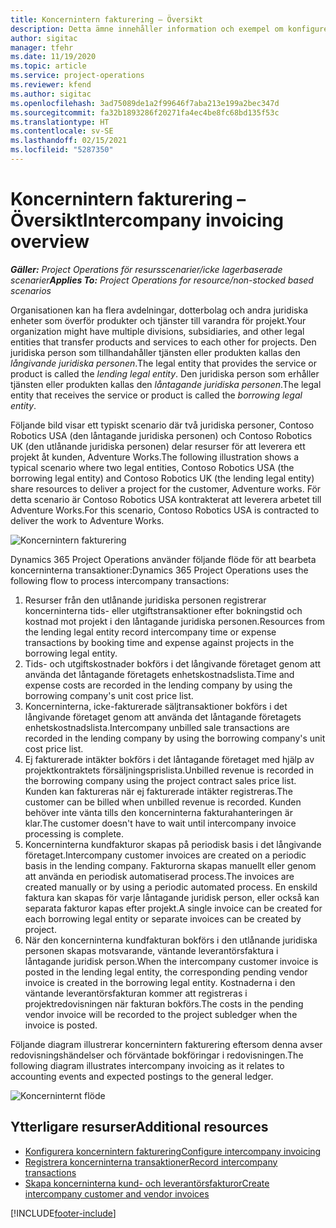 ```yaml
---
title: Koncernintern fakturering – Översikt
description: Detta ämne innehåller information och exempel om konfigurering av koncernintern fakturering av projekt.
author: sigitac
manager: tfehr
ms.date: 11/19/2020
ms.topic: article
ms.service: project-operations
ms.reviewer: kfend
ms.author: sigitac
ms.openlocfilehash: 3ad75089de1a2f99646f7aba213e199a2bec347d
ms.sourcegitcommit: fa32b1893286f20271fa4ec4be8fc68bd135f53c
ms.translationtype: HT
ms.contentlocale: sv-SE
ms.lasthandoff: 02/15/2021
ms.locfileid: "5287350"
---
```

# <a name="intercompany-invoicing-overview"></a><span data-ttu-id="dc0a8-103">Koncernintern fakturering – Översikt</span><span class="sxs-lookup"><span data-stu-id="dc0a8-103">Intercompany invoicing overview</span></span>

<span data-ttu-id="dc0a8-104">_**Gäller:** Project Operations för resursscenarier/icke lagerbaserade scenarier_</span><span class="sxs-lookup"><span data-stu-id="dc0a8-104">_**Applies To:** Project Operations for resource/non-stocked based scenarios_</span></span>

<span data-ttu-id="dc0a8-105">Organisationen kan ha flera avdelningar, dotterbolag och andra juridiska enheter som överför produkter och tjänster till varandra för projekt.</span><span class="sxs-lookup"><span data-stu-id="dc0a8-105">Your organization might have multiple divisions, subsidiaries, and other legal entities that transfer products and services to each other for projects.</span></span> <span data-ttu-id="dc0a8-106">Den juridiska person som tillhandahåller tjänsten eller produkten kallas den *långivande juridiska personen*.</span><span class="sxs-lookup"><span data-stu-id="dc0a8-106">The legal entity that provides the service or product is called the *lending legal entity*.</span></span> <span data-ttu-id="dc0a8-107">Den juridiska person som erhåller tjänsten eller produkten kallas den *låntagande juridiska personen*.</span><span class="sxs-lookup"><span data-stu-id="dc0a8-107">The legal entity that receives the service or product is called the *borrowing legal entity*.</span></span>

<span data-ttu-id="dc0a8-108">Följande bild visar ett typiskt scenario där två juridiska personer, Contoso Robotics USA (den låntagande juridiska personen) och Contoso Robotics UK (den utlånande juridiska personen) delar resurser för att leverera ett projekt åt kunden, Adventure Works.</span><span class="sxs-lookup"><span data-stu-id="dc0a8-108">The following illustration shows a typical scenario where two legal entities, Contoso Robotics USA (the borrowing legal entity) and Contoso Robotics UK (the lending legal entity) share resources to deliver a project for the customer, Adventure works.</span></span> <span data-ttu-id="dc0a8-109">För detta scenario är Contoso Robotics USA kontrakterat att leverera arbetet till Adventure Works.</span><span class="sxs-lookup"><span data-stu-id="dc0a8-109">For this scenario, Contoso Robotics USA is contracted to deliver the work to Adventure Works.</span></span>

![Koncernintern fakturering](./media/IntercompanyScenario.png) 

<span data-ttu-id="dc0a8-111">Dynamics 365 Project Operations använder följande flöde för att bearbeta koncerninterna transaktioner:</span><span class="sxs-lookup"><span data-stu-id="dc0a8-111">Dynamics 365 Project Operations uses the following flow to process intercompany transactions:</span></span>

1. <span data-ttu-id="dc0a8-112">Resurser från den utlånande juridiska personen registrerar koncerninterna tids- eller utgiftstransaktioner efter bokningstid och kostnad mot projekt i den låntagande juridiska personen.</span><span class="sxs-lookup"><span data-stu-id="dc0a8-112">Resources from the lending legal entity record intercompany time or expense transactions by booking time and expense against projects in the borrowing legal entity.</span></span>
2. <span data-ttu-id="dc0a8-113">Tids- och utgiftskostnader bokförs i det långivande företaget genom att använda det låntagande företagets enhetskostnadslista.</span><span class="sxs-lookup"><span data-stu-id="dc0a8-113">Time and expense costs are recorded in the lending company by using the borrowing company's unit cost price list.</span></span>
3. <span data-ttu-id="dc0a8-114">Koncerninterna, icke-fakturerade säljtransaktioner bokförs i det långivande företaget genom att använda det låntagande företagets enhetskostnadslista.</span><span class="sxs-lookup"><span data-stu-id="dc0a8-114">Intercompany unbilled sale transactions are recorded in the lending company by using the borrowing company's unit cost price list.</span></span>
4. <span data-ttu-id="dc0a8-115">Ej fakturerade intäkter bokförs i det låntagande företaget med hjälp av projektkontraktets försäljningsprislista.</span><span class="sxs-lookup"><span data-stu-id="dc0a8-115">Unbilled revenue is recorded in the borrowing company using the project contract sales price list.</span></span> <span data-ttu-id="dc0a8-116">Kunden kan faktureras när ej fakturerade intäkter registreras.</span><span class="sxs-lookup"><span data-stu-id="dc0a8-116">The customer can be billed when unbilled revenue is recorded.</span></span> <span data-ttu-id="dc0a8-117">Kunden behöver inte vänta tills den koncerninterna fakturahanteringen är klar.</span><span class="sxs-lookup"><span data-stu-id="dc0a8-117">The customer doesn't have to wait until intercompany invoice processing is complete.</span></span>
5. <span data-ttu-id="dc0a8-118">Koncerninterna kundfakturor skapas på periodisk basis i det långivande företaget.</span><span class="sxs-lookup"><span data-stu-id="dc0a8-118">Intercompany customer invoices are created on a periodic basis in the lending company.</span></span> <span data-ttu-id="dc0a8-119">Fakturorna skapas manuellt eller genom att använda en periodisk automatiserad process.</span><span class="sxs-lookup"><span data-stu-id="dc0a8-119">The invoices are created manually or by using a periodic automated process.</span></span> <span data-ttu-id="dc0a8-120">En enskild faktura kan skapas för varje låntagande juridisk person, eller också kan separata fakturor kapas efter projekt.</span><span class="sxs-lookup"><span data-stu-id="dc0a8-120">A single invoice can be created for each borrowing legal entity or separate invoices can be created by project.</span></span>
6. <span data-ttu-id="dc0a8-121">När den koncerninterna kundfakturan bokförs i den utlånande juridiska personen skapas motsvarande, väntande leverantörsfaktura i låntagande juridisk person.</span><span class="sxs-lookup"><span data-stu-id="dc0a8-121">When the intercompany customer invoice is posted in the lending legal entity, the corresponding pending vendor invoice is created in the borrowing legal entity.</span></span> <span data-ttu-id="dc0a8-122">Kostnaderna i den väntande leverantörsfakturan kommer att registreras i projektredovisningen när fakturan bokförs.</span><span class="sxs-lookup"><span data-stu-id="dc0a8-122">The costs in the pending vendor invoice will be recorded to the project subledger when the invoice is posted.</span></span>

<span data-ttu-id="dc0a8-123">Följande diagram illustrerar koncernintern fakturering eftersom denna avser redovisningshändelser och förväntade bokföringar i redovisningen.</span><span class="sxs-lookup"><span data-stu-id="dc0a8-123">The following diagram illustrates intercompany invoicing as it relates to accounting events and expected postings to the general ledger.</span></span>

![Koncerninternt flöde](./media/IntercompanyFlow.png)

## <a name="additional-resources"></a><span data-ttu-id="dc0a8-125">Ytterligare resurser</span><span class="sxs-lookup"><span data-stu-id="dc0a8-125">Additional resources</span></span>

- [<span data-ttu-id="dc0a8-126">Konfigurera koncernintern fakturering</span><span class="sxs-lookup"><span data-stu-id="dc0a8-126">Configure intercompany invoicing</span></span>](configure-intercompany-invoicing.md)
- [<span data-ttu-id="dc0a8-127">Registrera koncerninterna transaktioner</span><span class="sxs-lookup"><span data-stu-id="dc0a8-127">Record intercompany transactions</span></span>](create-intercompany-transactions.md)
- [<span data-ttu-id="dc0a8-128">Skapa koncerninterna kund- och leverantörsfakturor</span><span class="sxs-lookup"><span data-stu-id="dc0a8-128">Create intercompany customer and vendor invoices</span></span>](create-intercompany-customer-vendor-invoices.md)


[!INCLUDE[footer-include](../includes/footer-banner.md)]